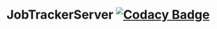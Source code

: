 # JobTrackerServer [![Codacy Badge](https://api.codacy.com/project/badge/Grade/ddea518e236f41a28d3fdbf4ca466435)](https://www.codacy.com?utm_source=github.com&amp;utm_medium=referral&amp;utm_content=FanciestW/JobTrackerServer&amp;utm_campaign=Badge_Grade)
